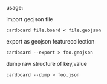 usage:

import geojson file

    cardboard file.board < file.geojson

export as geojson featurecollection

    cardboard --export > foo.geojson

dump raw structure of key,value

    cardboard --dump > foo.json
